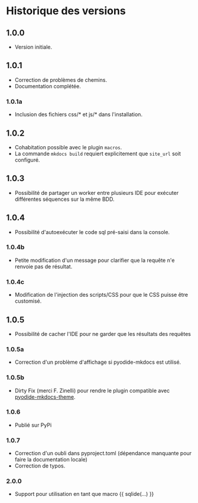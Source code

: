# Historique des versions

## 1.0.0

- Version initiale.

## 1.0.1

- Correction de problèmes de chemins.
- Documentation complétée.

### 1.0.1a

- Inclusion des fichiers css/\* et js/\* dans l'installation.

## 1.0.2

- Cohabitation possible avec le plugin `macros`.
- La commande `mkdocs build` requiert explicitement que `site_url` soit configuré.

## 1.0.3

- Possibilité de partager un worker entre plusieurs IDE pour exécuter différentes séquences sur la même BDD.

## 1.0.4

- Possibilité d'autoexécuter le code sql pré-saisi dans la console.

### 1.0.4b

- Petite modification d'un message pour clarifier que la requête n'e renvoie pas de résultat.

### 1.0.4c

- Modification de l'injection des scripts/CSS pour que le CSS puisse être customisé.

## 1.0.5

- Possibilité de cacher l'IDE pour ne garder que les résultats des requêtes

### 1.0.5a

- Correction d'un problème d'affichage si pyodide-mkdocs est utilisé.

### 1.0.5b

- Dirty Fix (merci F. Zinelli) pour rendre le plugin compatible avec [pyodide-mkdocs-theme](https://frederic-zinelli.gitlab.io/pyodide-mkdocs-theme/).

### 1.0.6

- Publié sur PyPi

### 1.0.7

- Correction d'un oubli dans pyproject.toml (dépendance manquante pour faire la documentation locale)
- Correction de typos.

### 2.0.0

- Support pour utilisation en tant que macro {{ sqlide(...) }}
